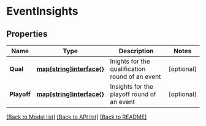 # EventInsights

## Properties

Name | Type | Description | Notes
------------ | ------------- | ------------- | -------------
**Qual** | [**map[string]interface{}**](.md) | Inights for the qualification round of an event | [optional] 
**Playoff** | [**map[string]interface{}**](.md) | Insights for the playoff round of an event | [optional] 

[[Back to Model list]](../README.md#documentation-for-models) [[Back to API list]](../README.md#documentation-for-api-endpoints) [[Back to README]](../README.md)


